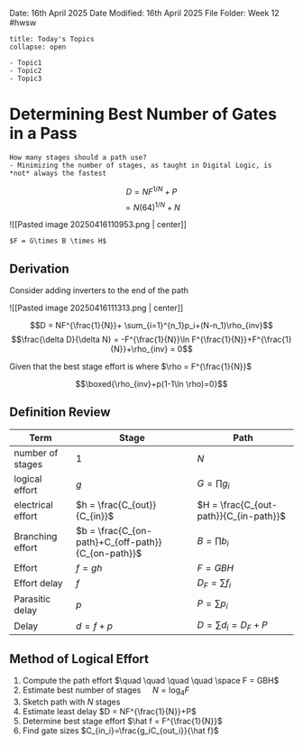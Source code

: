 Date: 16th April 2025
Date Modified: 16th April 2025
File Folder: Week 12
#hwsw

```ad-abstract
title: Today's Topics
collapse: open

- Topic1
- Topic2
- Topic3

```

# Determining Best Number of Gates in a Pass

```ad-question
How many stages should a path use?
- Minimizing the number of stages, as taught in Digital Logic, is *not* always the fastest
```

$$D = NF^{1/N}+P$$
$$= N(64)^{1/N}+N$$

![[Pasted image 20250416110953.png | center]]

```ad-note
$F = G\times B \times H$
```

## Derivation

Consider adding inverters to the end of the path

![[Pasted image 20250416111313.png | center]]

$$D = NF^{\frac{1}{N}}+ \sum_{i=1}^{n_1}p_i+(N-n_1)\rho_{inv}$$
$$\frac{\delta D}{\delta N} = -F^{\frac{1}{N}}\ln F^{\frac{1}{N}}+F^{\frac{1}{N}}+\rho_{inv} = 0$$

Given that the best stage effort is where $\rho = F^{\frac{1}{N}}$

$$\boxed{\rho_{inv}+p(1-1\ln \rho)=0}$$
## Definition Review


| Term              | Stage                                              | Path                                   |
| ----------------- | -------------------------------------------------- | -------------------------------------- |
| number of stages  | 1                                                  | $N$                                    |
| logical effort    | $g$                                                | $G = \prod g_i$                        |
| electrical effort | $h = \frac{C_{out}}{C_{in}}$                       | $H = \frac{C_{out-path}}{C_{in-path}}$ |
| Branching effort  | $b = \frac{C_{on-path}+C_{off-path}}{C_{on-path}}$ | $B = \prod b_i$                        |
| Effort            | $f = gh$                                           | $F = GBH$                              |
| Effort delay      | $f$                                                | $D_F = \sum f_i$                       |
| Parasitic delay   | $p$                                                | $P = \sum p_i$                         |
| Delay             | $d = f + p$                                        | $D = \sum d_i = D_F + P$               |

## Method of Logical Effort

1. Compute the path effort $\quad \quad \quad \quad \space F = GBH$
2. Estimate best number of stages $\quad N = \log_4F$
3. Sketch path with $N$ stages
4. Estimate least delay                               $D = NF^{\frac{1}{N}}+P$
5. Determine best stage effort               $\hat f = F^{\frac{1}{N}}$
6. Find gate sizes                                          $C_{in_i}=\frac{g_iC_{out_i}}{\hat f}$

